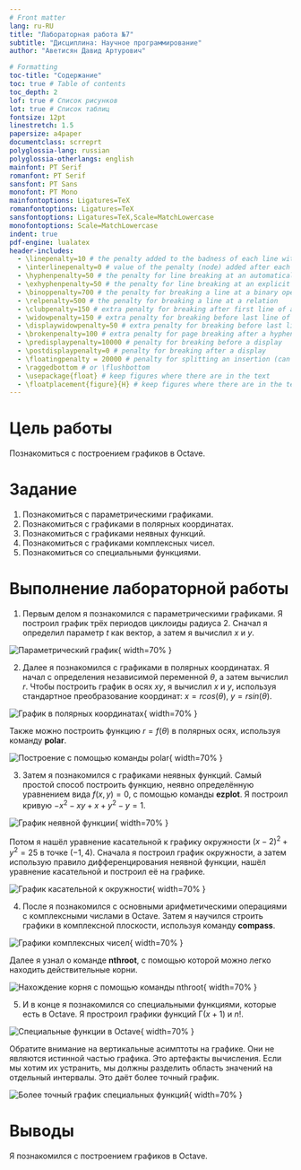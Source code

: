 ```yaml
---
# Front matter
lang: ru-RU
title: "Лабораторная работа №7"
subtitle: "Дисциплина: Научное программирование"
author: "Аветисян Давид Артурович"

# Formatting
toc-title: "Содержание"
toc: true # Table of contents
toc_depth: 2
lof: true # Список рисунков
lot: true # Список таблиц
fontsize: 12pt
linestretch: 1.5
papersize: a4paper
documentclass: scrreprt
polyglossia-lang: russian
polyglossia-otherlangs: english
mainfont: PT Serif
romanfont: PT Serif
sansfont: PT Sans
monofont: PT Mono
mainfontoptions: Ligatures=TeX
romanfontoptions: Ligatures=TeX
sansfontoptions: Ligatures=TeX,Scale=MatchLowercase
monofontoptions: Scale=MatchLowercase
indent: true
pdf-engine: lualatex
header-includes:
  - \linepenalty=10 # the penalty added to the badness of each line within a paragraph (no associated penalty node) Increasing the value makes tex try to have fewer lines in the paragraph.
  - \interlinepenalty=0 # value of the penalty (node) added after each line of a paragraph.
  - \hyphenpenalty=50 # the penalty for line breaking at an automatically inserted hyphen
  - \exhyphenpenalty=50 # the penalty for line breaking at an explicit hyphen
  - \binoppenalty=700 # the penalty for breaking a line at a binary operator
  - \relpenalty=500 # the penalty for breaking a line at a relation
  - \clubpenalty=150 # extra penalty for breaking after first line of a paragraph
  - \widowpenalty=150 # extra penalty for breaking before last line of a paragraph
  - \displaywidowpenalty=50 # extra penalty for breaking before last line before a display math
  - \brokenpenalty=100 # extra penalty for page breaking after a hyphenated line
  - \predisplaypenalty=10000 # penalty for breaking before a display
  - \postdisplaypenalty=0 # penalty for breaking after a display
  - \floatingpenalty = 20000 # penalty for splitting an insertion (can only be split footnote in standard LaTeX)
  - \raggedbottom # or \flushbottom
  - \usepackage{float} # keep figures where there are in the text
  - \floatplacement{figure}{H} # keep figures where there are in the text
---
```


# Цель работы

Познакомиться с построением графиков в Octave.

# Задание

1. Познакомиться с параметрическими графиками.
2. Познакомиться с графиками в полярных координатах.
3. Познакомиться с графиками неявных функций.
4. Познакомиться с графиками комплексных чисел.
3. Познакомиться со специальными функциями.

# Выполнение лабораторной работы

1) Первым делом я познакомился с параметрическими графиками. Я построил график трёх периодов циклоиды радиуса 2. Сначал я определил параметр $t$ как вектор, а затем я вычислил $x$ и $y$.

![Параметрический график](image07/image_01.png){ width=70% }

2) Далее я познакомился с графиками в полярных координатах. Я начал с определения независимой переменной $\theta$, а затем вычислил $r$. Чтобы построить график в осях $xy$, я вычислил $x$ и $y$, используя стандартное преобразование координат: $x=rcos(\theta)$, $y=rsin(\theta)$. 

![График в полярных координатах](image07/image_02.png){ width=70% }

Также можно построить функцию $r=f(\theta)$ в полярных осях, используя команду **polar**.

![Построение с помощью команды polar](image07/image_03.png){ width=70% }

3) Затем я познакомился с графиками неявных функций. Самый простой способ построить функцию, неявно определённую уравнением вида $f(x,y)=0$, с помощью команды **ezplot**. Я построил кривую $-x^2-xy+x+y^2-y=1$.

![График неявной функции](image07/image_04.png){ width=70% }

Потом я нашёл уравнение касательной к графику окружности $(x-2)^2+y^2=25$ в точке $(-1,4)$. Сначала я построил график окружности, а затем использую правило дифференцирования неявной функции, нашёл уравнение касательной и построил её на графике.

![График касательной к окружности](image07/image_05.png){ width=70% }

4) После я познакомился с основными арифметическими операциями с комплексными числами в Octave. Затем я научился строить графики в комплексной плоскости, используя команду **compass**. 

![Графики комплексных чисел](image07/image_06.png){ width=70% }

Далее я узнал о команде **nthroot**, с помощью которой можно легко находить действительные корни.

![Нахождение корня с помощью команды nthroot](image07/image_07.png){ width=70% }

5) И в конце я познакомился со специальными функциями, которые есть в Octave. Я простроил графики функций Г$(x+1)$ и $n!$.

![Специальные функции в Octave](image07/image_08.png){ width=70% }

Обратите внимание на вертикальные асимптоты на графике. Они не являются истинной частью графика. Это артефакты вычисления. Если мы хотим их устранить, мы должны разделить область значений на отдельный интервалы. Это даёт более точный график.

![Более точный график специальных функций](image07/image_09.png){ width=70% }

# Выводы

Я познакомился с построением графиков в Octave.
